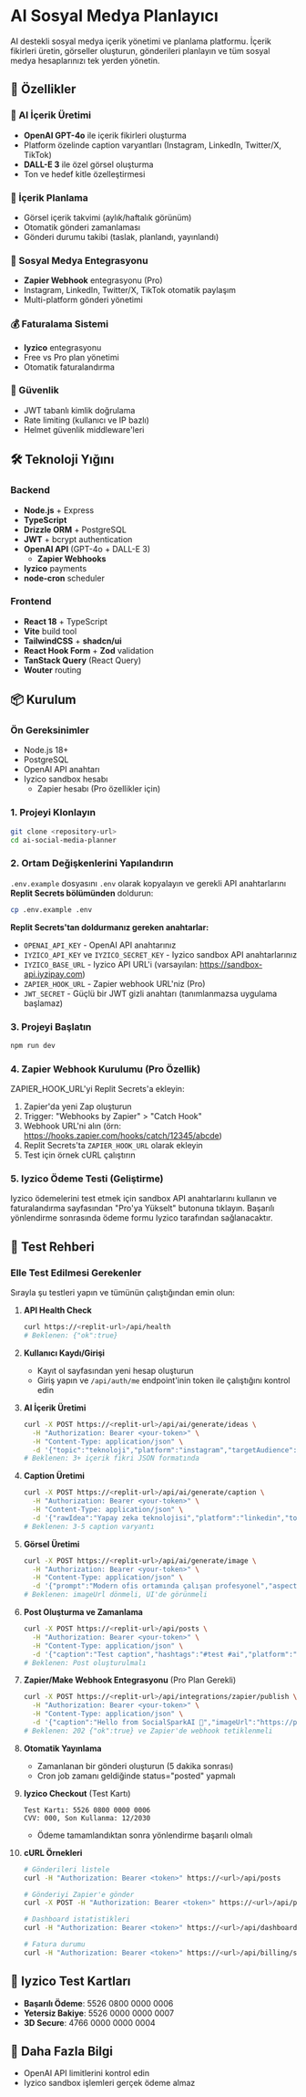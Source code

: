 # AI Sosyal Medya Planlayıcı

AI destekli sosyal medya içerik yönetimi ve planlama platformu. İçerik fikirleri üretin, görseller oluşturun, gönderileri planlayın ve tüm sosyal medya hesaplarınızı tek yerden yönetin.

## 🚀 Özellikler

### 🤖 AI İçerik Üretimi
- **OpenAI GPT-4o** ile içerik fikirleri oluşturma
- Platform özelinde caption varyantları (Instagram, LinkedIn, Twitter/X, TikTok)
- **DALL-E 3** ile özel görsel oluşturma
- Ton ve hedef kitle özelleştirmesi

### 📅 İçerik Planlama
- Görsel içerik takvimi (aylık/haftalık görünüm)
- Otomatik gönderi zamanlaması
- Gönderi durumu takibi (taslak, planlandı, yayınlandı)

### 🔗 Sosyal Medya Entegrasyonu
  - **Zapier Webhook** entegrasyonu (Pro)
- Instagram, LinkedIn, Twitter/X, TikTok otomatik paylaşım
- Multi-platform gönderi yönetimi

### 💰 Faturalama Sistemi
- **Iyzico** entegrasyonu
- Free vs Pro plan yönetimi
- Otomatik faturalandırma

### 🔐 Güvenlik
- JWT tabanlı kimlik doğrulama
- Rate limiting (kullanıcı ve IP bazlı)
- Helmet güvenlik middleware'leri

## 🛠️ Teknoloji Yığını

### Backend
- **Node.js** + Express
- **TypeScript**
- **Drizzle ORM** + PostgreSQL
- **JWT** + bcrypt authentication
- **OpenAI API** (GPT-4o + DALL-E 3)
  - **Zapier Webhooks**
- **Iyzico** payments
- **node-cron** scheduler

### Frontend
- **React 18** + TypeScript
- **Vite** build tool
- **TailwindCSS** + **shadcn/ui**
- **React Hook Form** + **Zod** validation
- **TanStack Query** (React Query)
- **Wouter** routing

## 📦 Kurulum

### Ön Gereksinimler
- Node.js 18+
- PostgreSQL
- OpenAI API anahtarı
- Iyzico sandbox hesabı
  - Zapier hesabı (Pro özellikler için)

### 1. Projeyi Klonlayın
```bash
git clone <repository-url>
cd ai-social-media-planner
```

### 2. Ortam Değişkenlerini Yapılandırın
`.env.example` dosyasını `.env` olarak kopyalayın ve gerekli API anahtarlarını **Replit Secrets bölümünden** doldurun:

```bash
cp .env.example .env
```

**Replit Secrets'tan doldurmanız gereken anahtarlar:**
- `OPENAI_API_KEY` - OpenAI API anahtarınız
- `IYZICO_API_KEY` ve `IYZICO_SECRET_KEY` - Iyzico sandbox API anahtarlarınız
- `IYZICO_BASE_URL` - Iyzico API URL'i (varsayılan: https://sandbox-api.iyzipay.com)
- `ZAPIER_HOOK_URL` - Zapier webhook URL'niz (Pro)
- `JWT_SECRET` - Güçlü bir JWT gizli anahtarı (tanımlanmazsa uygulama başlamaz)

### 3. Projeyi Başlatın
```bash
npm run dev
```

### 4. Zapier Webhook Kurulumu (Pro Özellik)
ZAPIER_HOOK_URL'yi Replit Secrets'a ekleyin:

1. Zapier'da yeni Zap oluşturun
2. Trigger: "Webhooks by Zapier" > "Catch Hook"
3. Webhook URL'ni alın (örn: https://hooks.zapier.com/hooks/catch/12345/abcde)
4. Replit Secrets'ta `ZAPIER_HOOK_URL` olarak ekleyin
5. Test için örnek cURL çalıştırın

### 5. Iyzico Ödeme Testi (Geliştirme)
Iyzico ödemelerini test etmek için sandbox API anahtarlarını kullanın ve faturalandırma sayfasından "Pro'ya Yükselt" butonuna tıklayın. Başarılı yönlendirme sonrasında ödeme formu Iyzico tarafından sağlanacaktır.

## 🧪 Test Rehberi

### Elle Test Edilmesi Gerekenler
Sırayla şu testleri yapın ve tümünün çalıştığından emin olun:

1. **API Health Check**
   ```bash
   curl https://<replit-url>/api/health
   # Beklenen: {"ok":true}
   ```

2. **Kullanıcı Kaydı/Girişi**
   - Kayıt ol sayfasından yeni hesap oluşturun
   - Giriş yapın ve `/api/auth/me` endpoint'inin token ile çalıştığını kontrol edin

3. **AI İçerik Üretimi**
   ```bash
   curl -X POST https://<replit-url>/api/ai/generate/ideas \
     -H "Authorization: Bearer <your-token>" \
     -H "Content-Type: application/json" \
     -d '{"topic":"teknoloji","platform":"instagram","targetAudience":"genç profesyoneller","tone":"ilham verici"}'
   # Beklenen: 3+ içerik fikri JSON formatında
   ```

4. **Caption Üretimi**
   ```bash
   curl -X POST https://<replit-url>/api/ai/generate/caption \
     -H "Authorization: Bearer <your-token>" \
     -H "Content-Type: application/json" \
     -d '{"rawIdea":"Yapay zeka teknolojisi","platform":"linkedin","tone":"profesyonel"}'
   # Beklenen: 3-5 caption varyantı
   ```

5. **Görsel Üretimi**
   ```bash
   curl -X POST https://<replit-url>/api/ai/generate/image \
     -H "Authorization: Bearer <your-token>" \
     -H "Content-Type: application/json" \
     -d '{"prompt":"Modern ofis ortamında çalışan profesyonel","aspectRatio":"1:1"}'
   # Beklenen: imageUrl dönmeli, UI'de görünmeli
   ```

6. **Post Oluşturma ve Zamanlama**
   ```bash
   curl -X POST https://<replit-url>/api/posts \
     -H "Authorization: Bearer <your-token>" \
     -H "Content-Type: application/json" \
     -d '{"caption":"Test caption","hashtags":"#test #ai","platform":"instagram"}'
   # Beklenen: Post oluşturulmalı
   ```

7. **Zapier/Make Webhook Entegrasyonu** (Pro Plan Gerekli)
   ```bash
   curl -X POST https://<replit-url>/api/integrations/zapier/publish \
     -H "Authorization: Bearer <your-token>" \
     -H "Content-Type: application/json" \
     -d '{"caption":"Hello from SocialSparkAI 🚀","imageUrl":"https://picsum.photos/800","platform":"instagram","scheduledAt":"2025-08-20T10:00:00Z"}'
   # Beklenen: 202 {"ok":true} ve Zapier'de webhook tetiklenmeli
   ```

8. **Otomatik Yayınlama**
   - Zamanlanan bir gönderi oluşturun (5 dakika sonrası)
   - Cron job zamanı geldiğinde status="posted" yapmalı

9. **Iyzico Checkout** (Test Kartı)
   ```
   Test Kartı: 5526 0800 0000 0006
   CVV: 000, Son Kullanma: 12/2030
   ```
   - Ödeme tamamlandıktan sonra yönlendirme başarılı olmalı

10. **cURL Örnekleri**
    ```bash
    # Gönderileri listele
    curl -H "Authorization: Bearer <token>" https://<url>/api/posts
    
    # Gönderiyi Zapier'e gönder
    curl -X POST -H "Authorization: Bearer <token>" https://<url>/api/posts/<post-id>/publish
    
    # Dashboard istatistikleri
    curl -H "Authorization: Bearer <token>" https://<url>/api/dashboard/stats
    
    # Fatura durumu
    curl -H "Authorization: Bearer <token>" https://<url>/api/billing/status
    ```

## 🚀 Iyzico Test Kartları
- **Başarılı Ödeme**: 5526 0800 0000 0006
- **Yetersiz Bakiye**: 5526 0000 0000 0007
- **3D Secure**: 4766 0000 0000 0004

## 📝 Daha Fazla Bilgi
- OpenAI API limitlerini kontrol edin
- Iyzico sandbox işlemleri gerçek ödeme almaz

